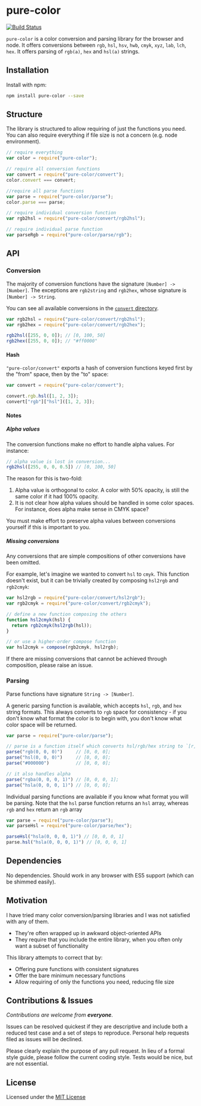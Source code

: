 # pure-color

[![Build Status](https://travis-ci.org/WickyNilliams/pure-color.svg)](https://travis-ci.org/WickyNilliams/pure-color)

`pure-color` is a color conversion and parsing library for the browser and node. It offers conversions between `rgb`, `hsl`, `hsv`, `hwb`, `cmyk`, `xyz`, `lab`, `lch`, `hex`. It offers parsing of `rgb(a)`, `hex` and `hsl(a)` strings.

## Installation

Install with npm:

```bash
npm install pure-color --save
```

## Structure

The library is structured to allow requiring of just the functions you need. You can also require everything if file size is not a concern (e.g. node environment).

```js
// require everything
var color = require("pure-color");

// require all conversion functions
var convert = require("pure-color/convert");
color.convert === convert;

//require all parse functions
var parse = require("pure-color/parse");
color.parse === parse;

// require individual conversion function
var rgb2hsl = require("pure-color/convert/rgb2hsl");

// require individual parse function
var parseRgb = require("pure-color/parse/rgb");
```

## API

### Conversion

The majority of conversion functions have the signature `[Number] -> [Number]`. The exceptions are `rgb2string` and `rgb2hex`, whose signature is `[Number] -> String`.

You can see all available conversions in the [`convert` directory](convert).

```js
var rgb2hsl = require("pure-color/convert/rgb2hsl");
var rgb2hex = require("pure-color/convert/rgb2hex");

rgb2hsl([255, 0, 0]); // [0, 100, 50]
rgb2hex([255, 0, 0]); // "#ff0000"
```

#### Hash

`"pure-color/convert"` exports a hash of conversion functions keyed first by the "from" space, then by the "to" space:

```js
var convert = require("pure-color/convert");

convert.rgb.hsl([1, 2, 3]);
convert["rgb"]["hsl"]([1, 2, 3]);
```

#### Notes

##### Alpha values

The conversion functions make no effort to handle alpha values. For instance:

```js
// alpha value is lost in conversion...
rgb2hsl([255, 0, 0, 0.5]) // [0, 100, 50]
```

The reason for this is two-fold:

1. Alpha value is orthogonal to color. A color with 50% opacity, is still the same color if it had 100% opacity.
2. It is not clear how alpha values should be handled in some color spaces. For instance, does alpha make sense in CMYK space?

You must make effort to preserve alpha values between conversions yourself if this is important to you.

##### Missing conversions

Any conversions that are simple compositions of other conversions have been omitted.

For example, let's imagine we wanted to convert `hsl` to `cmyk`. This function doesn't exist, but it can be trivially created by composing `hsl2rgb` and `rgb2cmyk`:

```js
var hsl2rgb = require("pure-color/convert/hsl2rgb");
var rgb2cmyk = require("pure-color/convert/rgb2cmyk");

// define a new function composing the others
function hsl2cmyk(hsl) {
  return rgb2cmyk(hsl2rgb(hsl));
}

// or use a higher-order compose function
var hsl2cmyk = compose(rgb2cmyk, hsl2rgb);
```

If there are missing conversions that cannot be achieved through composition, please raise an issue.

### Parsing

Parse functions have signature `String -> [Number]`.

A generic parsing function is available, which accepts `hsl`, `rgb`, and `hex` string formats. This always converts to `rgb` space for consistency - if you don't know what format the color is to begin with, you don't know what color space will be returned.

```js
var parse = require("pure-color/parse");

// parse is a function itself which converts hsl/rgb/hex string to `[r, g, b, a]`
parse("rgb(0, 0, 0)")     // [0, 0, 0];
parse("hsl(0, 0, 0)")     // [0, 0, 0];
parse("#000000")          // [0, 0, 0];

// it also handles alpha
parse("rgba(0, 0, 0, 1)") // [0, 0, 0, 1];
parse("hsla(0, 0, 0, 1)") // [0, 0, 0];
```

Individual parsing functions are available if you know what format you will be parsing. Note that the `hsl` parse function returns an `hsl` array, whereas `rgb` and `hex` return an `rgb` array

```js
var parse = require("pure-color/parse");
var parseHsl = require("pure-color/parse/hex");

parseHsl("hsla(0, 0, 0, 1)") // [0, 0, 0, 1]
parse.hsl("hsla(0, 0, 0, 1)") // [0, 0, 0, 1]

```

## Dependencies

No dependencies. Should work in any browser with ES5 support (which can be shimmed easily).

## Motivation

I have tried many color conversion/parsing libraries and I was not satisfied with any of them.

* They're often wrapped up in awkward object-oriented APIs
* They require that you include the entire library, when you often only want a subset of functionality

This library attempts to correct that by:

* Offering pure functions with consistent signatures
* Offer the bare minimum necessary functions
* Allow requiring of only the functions you need, reducing file size

## Contributions & Issues

_Contributions are welcome from **everyone**_.

Issues can be resolved quickest if they are descriptive and include both a reduced test case and a set of steps to reproduce. Personal help requests filed as issues will be declined.

Please clearly explain the purpose of any pull request. In lieu of a formal style guide, please follow the current coding style. Tests would be nice, but are not essential.

## License

Licensed under the [MIT License](http://www.opensource.org/licenses/mit-license.php)

